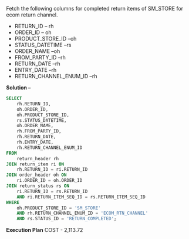 Fetch the following columns for completed return items of SM_STORE for ecom return channel.
- RETURN_ID – rh
- ORDER_ID – oh
- PRODUCT_STORE_ID –oh
- STATUS_DATETIME –rs
- ORDER_NAME –oh
- FROM_PARTY_ID –rh
- RETURN_DATE –rh
- ENTRY_DATE –rh
- RETURN_CHANNEL_ENUM_ID –rh

**Solution –**
```sql
SELECT
	rh.RETURN_ID,
	oh.ORDER_ID,
	oh.PRODUCT_STORE_ID,
	rs.STATUS_DATETIME,
	oh.ORDER_NAME,
	rh.FROM_PARTY_ID,
	rh.RETURN_DATE,
	rh.ENTRY_DATE,
	rh.RETURN_CHANNEL_ENUM_ID
FROM
	return_header rh
JOIN return_item ri ON
	rh.RETURN_ID = ri.RETURN_ID
JOIN order_header oh ON
	ri.ORDER_ID = oh.ORDER_ID
JOIN return_status rs ON
	ri.RETURN_ID = rs.RETURN_ID
	AND ri.RETURN_ITEM_SEQ_ID = rs.RETURN_ITEM_SEQ_ID
WHERE
	oh.PRODUCT_STORE_ID = 'SM_STORE'
	AND rh.RETURN_CHANNEL_ENUM_ID = 'ECOM_RTN_CHANNEL'
	AND rs.STATUS_ID = 'RETURN_COMPLETED';
```

**Execution Plan**
COST - 2,113.72
